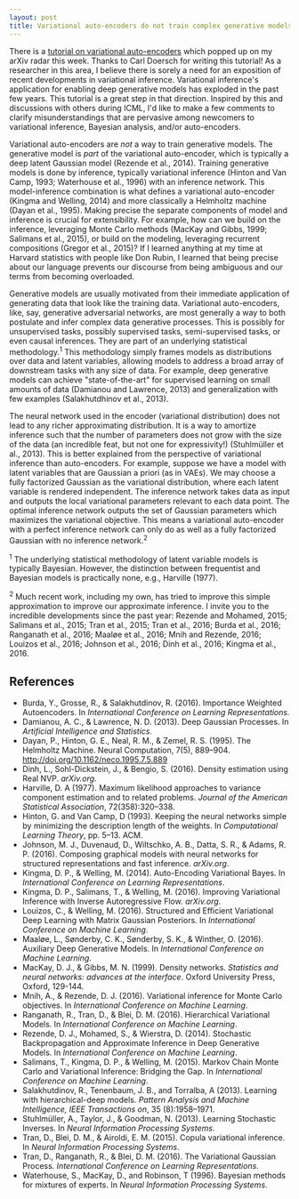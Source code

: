 ```yaml
---
layout: post
title: Variational auto-encoders do not train complex generative models
---
```


There is a [tutorial on variational auto-encoders](http://arxiv.org/abs/1606.05908) which popped up on my arXiv radar this week. Thanks to Carl Doersch for writing this tutorial! As a researcher in this area, I believe there is sorely a need for an exposition of recent developments in variational inference. Variational inference's application for enabling deep generative models has exploded in the past few years. This tutorial is a great step in that direction. Inspired by this and  discussions with others during ICML, I'd like to make a few comments to clarify misunderstandings that are pervasive among newcomers to variational inference, Bayesian analysis, and/or auto-encoders.

Variational auto-encoders are _not_ a way to train generative models. The generative model is _part_ of the variational auto-encoder, which is typically a deep latent Gaussian model (Rezende et al., 2014). Training generative models is done by inference, typically variational inference (Hinton and Van Camp, 1993; Waterhouse et al., 1996) with an inference network. This model-inference combination is what defines a variational auto-encoder (Kingma and Welling, 2014) and more classically a Helmholtz machine (Dayan et al., 1995). Making precise the separate components of model and inference is crucial for extensibility. For example, how can we build on the inference, leveraging Monte Carlo methods (MacKay and Gibbs, 1999; Salimans et al., 2015), or build on the modeling, leveraging recurrent compositions (Gregor et al., 2015)? If I learned anything at my time at Harvard statistics with people like Don Rubin, I learned that being precise about our language prevents our discourse from being ambiguous and our terms from becoming overloaded.

Generative models are usually motivated from their immediate application of generating data that look like the training data. Variational auto-encoders, like, say, generative adversarial networks, are most generally a way to both postulate and infer complex data generative processes. This is possibly for unsupervised tasks, possibly supervised tasks, semi-supervised tasks, or even causal inferences. They are part of an underlying statistical methodology.<sup>1</sup> This methodology simply frames models as distributions over data and latent variables, allowing models to address a broad array of downstream tasks with any size of data. For example, deep generative models can achieve "state-of-the-art" for supervised learning on small amounts of data (Damianou and Lawrence, 2013) and generalization with few examples (Salakhutdhinov et al., 2013).

The neural network used in the encoder (variational distribution) does not lead to any richer approximating distribution. It is a way to amortize inference such that the number of parameters does not grow with the size of the data (an incredible feat, but not one for expressivity!) (Stuhlmüller et al., 2013). This is better explained from the perspective of variational inference than auto-encoders. For example, suppose we have a model with latent variables that are Gaussian a priori (as in VAEs). We may choose a fully factorized Gaussian as the variational distribution, where each latent variable is rendered independent. The inference network takes data as input and outputs the local variational parameters relevant to each data point. The optimal inference network outputs the set of Gaussian parameters which maximizes the variational objective. This means a variational auto-encoder with a perfect inference network can only do as well as a fully factorized Gaussian with no inference network.<sup>2</sup>

<sup>1</sup> The underlying statistical methodology of latent variable models is typically Bayesian. However, the distinction between frequentist and Bayesian models is practically none, e.g., Harville (1977).

<sup>2</sup> Much recent work, including my own, has tried to improve this simple approximation to improve our approximate inference. I invite you to the incredible developments since the past year: Rezende and Mohamed, 2015; Salimans et al., 2015; Tran et al., 2015; Tran et al., 2016; Burda et al., 2016; Ranganath et al., 2016; Maaløe et al., 2016; Mnih and Rezende, 2016; Louizos et al., 2016; Johnson et al., 2016; Dinh et al., 2016; Kingma et al., 2016.

## References

+ Burda, Y., Grosse, R., & Salakhutdinov, R. (2016). Importance Weighted Autoencoders. In _International Conference on Learning Representations._
+ Damianou, A. C., & Lawrence, N. D. (2013). Deep Gaussian Processes. In _Artificial Intelligence and Statistics._
+ Dayan, P., Hinton, G. E., Neal, R. M., & Zemel, R. S. (1995). The Helmholtz Machine. Neural Computation, 7(5), 889–904. http://doi.org/10.1162/neco.1995.7.5.889
+ Dinh, L., Sohl-Dickstein, J., & Bengio, S. (2016). Density estimation using Real NVP. _arXiv.org._
+ Harville, D. A (1977). Maximum likelihood approaches to variance component estimation and to related problems. _Journal of the American Statistical Association_, 72(358):320–338.
+ Hinton, G. and Van Camp, D (1993). Keeping the neural networks simple by minimizing the description length of the weights. In _Computational Learning Theory_, pp. 5–13. ACM.
+ Johnson, M. J., Duvenaud, D., Wiltschko, A. B., Datta, S. R., & Adams, R. P. (2016). Composing graphical models with neural networks for structured representations and fast inference. _arXiv.org_.
+ Kingma, D. P., & Welling, M. (2014). Auto-Encoding Variational Bayes. In _International Conference on Learning Representations_.
+ Kingma, D. P., Salimans, T., & Welling, M. (2016). Improving Variational Inference with Inverse Autoregressive Flow. _arXiv.org_.
+ Louizos, C., & Welling, M. (2016). Structured and Efficient Variational Deep Learning with Matrix Gaussian Posteriors. In _International Conference on Machine Learning_.
+ Maaløe, L., Sønderby, C. K., Sønderby, S. K., & Winther, O. (2016). Auxiliary Deep Generative Models. In _International Conference on Machine Learning_.
+ MacKay, D. J., & Gibbs, M. N. (1999). Density networks. _Statistics and neural networks: advances at the interface_. Oxford University Press, Oxford, 129-144.
+ Mnih, A., & Rezende, D. J. (2016). Variational inference for Monte Carlo objectives. In _International Conference on Machine Learning_.
+ Ranganath, R., Tran, D., & Blei, D. M. (2016). Hierarchical Variational Models. In _International Conference on Machine Learning_.
+ Rezende, D. J., Mohamed, S., & Wierstra, D. (2014). Stochastic Backpropagation and Approximate Inference in Deep Generative Models. In _International Conference on Machine Learning_.
+ Salimans, T., Kingma, D. P., & Welling, M. (2015). Markov Chain Monte Carlo and Variational Inference: Bridging the Gap. In _International Conference on Machine Learning_.
+ Salakhutdinov, R., Tenenbaum, J. B., and Torralba, A (2013). Learning with hierarchical-deep models. _Pattern Analysis and Machine Intelligence, IEEE Transactions on_, 35 (8):1958–1971.
+ Stuhlmüller, A., Taylor, J., & Goodman, N. (2013). Learning Stochastic Inverses. In _Neural Information Processing Systems_.
+ Tran, D., Blei, D. M., & Airoldi, E. M. (2015). Copula variational inference. In _Neural Information Processing Systems_.
+ Tran, D., Ranganath, R., & Blei, D. M. (2016). The Variational Gaussian Process. _International Conference on Learning Representations_.
+ Waterhouse, S., MacKay, D., and Robinson, T (1996). Bayesian methods for mixtures of experts. In _Neural Information Processing Systems_.
